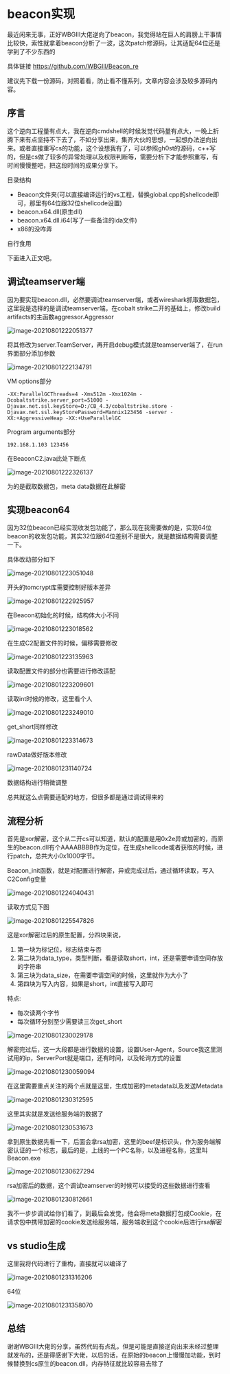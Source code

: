 # beacon实现

最近闲来无事，正好WBGIII大佬逆向了beacon，我觉得站在巨人的肩膀上干事情比较快，索性就拿着beacon分析了一波，这次patch修源码，让其适配64位还是学到了不少东西的

具体链接 https://github.com/WBGlIl/Beacon_re

建议先下载一份源码，对照着看，防止看不懂系列，文章内容会涉及较多源码内容。

## 序言

这个逆向工程量有点大，我在逆向cmdshell的时候发觉代码量有点大，一晚上折腾下来有点坚持不下去了，不如分享出来，集齐大伙的思想，一起想办法逆向出来。或者直接重写cs的功能，这个设想我有了，可以参照gh0st的源码，c++写的，但是cs做了较多的异常处理以及权限判断等，需要分析下才能参照重写，有时间慢慢整吧，把这段时间的成果分享下。

目录结构

- Beacon文件夹(可以直接编译运行的vs工程，替换global.cpp的shellcode即可，那里有64位跟32位shellcode设置)
- beacon.x64.dll(原生dll)
- beacon.x64.dll.i64(写了一些备注的ida文件)
- x86的没咋弄

自行食用



下面进入正文吧。



## 调试teamserver端

因为要实现beacon.dll，必然要调试teamserver端，或者wireshark抓取数据包，这里我是选择的是调试teamserver端，在cobalt strike二开的基础上，修改build artifacts的主函数aggressor.Aggressor

![image-20210801222051377](imgs/beacon_imple/image-20210801222051377.png)

将其修改为server.TeamServer，再开启debug模式就是teamserver端了，在run界面部分添加参数

![image-20210801222134791](imgs/beacon_imple/image-20210801222134791.png)

VM options部分

```
-XX:ParallelGCThreads=4 -Xms512m -Xmx1024m -Dcobaltstrike.server_port=51000 -Djavax.net.ssl.keyStore=D:/CB_4.3/cobaltstrike.store -Djavax.net.ssl.keyStorePassword=Mannix123456 -server -XX:+AggressiveHeap -XX:+UseParallelGC
```

Program arguments部分

```
192.168.1.103 123456
```

在BeaconC2.java此处下断点

![image-20210801222326137](imgs/beacon_imple/image-20210801222326137.png)

为的是截取数据包，meta data数据在此解密

## 实现beacon64

因为32位beacon已经实现收发包功能了，那么现在我需要做的是，实现64位beacon的收发包功能，其实32位跟64位差别不是很大，就是数据结构需要调整一下。

具体改动部分如下

![image-20210801223051048](imgs/beacon_imple/image-20210801223051048.png)

开头的tomcrypt库需要控制好版本差异



![image-20210801222925957](imgs/beacon_imple/image-20210801222925957.png)

在Beacon初始化的时候，结构体大小不同

![image-20210801223018562](imgs/beacon_imple/image-20210801223018562.png)

在生成C2配置文件的时候，偏移需要修改

![image-20210801223135963](imgs/beacon_imple/image-20210801223135963.png)

读取配置文件的部分也需要进行修改适配

![image-20210801223209601](imgs/beacon_imple/image-20210801223209601.png)

读取int时候的修改，这里看个人

![image-20210801223249010](./imgs/beacon_imple/image-20210801223249010.png)

get_short同样修改

![image-20210801223314673](imgs/beacon_imple/image-20210801223314673.png)

rawData做好版本修改

![image-20210801231140724](imgs/beacon_imple/image-20210801231140724.png)

数据结构进行稍微调整



总共就这么点需要适配的地方，但很多都是通过调试得来的

## 流程分析

首先是xor解密，这个从二开cs可以知道，默认的配置是用0x2e异或加密的，而原生的beacon.dll有个AAAABBBB作为定位，在生成shellcode或者获取的时候，进行patch，总共大小0x1000字节。



Beacon_init函数，就是对配置进行解密，异或完成过后，通过循环读取，写入C2Config变量

![image-20210801224040431](imgs/beacon_imple/image-20210801224040431.png)

读取方式见下图

![image-20210801225547826](imgs/beacon_imple/image-20210801225547826.png)

这是xor解密过后的原生配置，分四块来说，

1. 第一块为标记位，标志结束与否
2. 第二块为data_type，类型判断，看是读取short，int，还是需要申请空间存放的字符串
3. 第三块为data_size，在需要申请空间的时候，这里就作为大小了
4. 第四块为写入内容，如果是short，int直接写入即可

特点:

- 每次读两个字节
- 每次循环分别至少需要读三次get_short



![image-20210801230029178](imgs/beacon_imple/image-20210801230029178.png)

解密完过后，这一大段都是进行数据的设置，设置User-Agent，Source我这里测试用的ip，ServerPort就是端口，还有时间，以及轮询方式的设置

![image-20210801230059094](imgs/beacon_imple/image-20210801230059094.png)

在这里需要重点关注的两个点就是这里，生成加密的metadata以及发送Metadata

![image-20210801230312595](imgs/beacon_imple/image-20210801230312595.png)

这里其实就是发送给服务端的数据了

![image-20210801230531673](imgs/beacon_imple/image-20210801230531673.png)

拿到原生数据先看一下，后面会拿rsa加密，这里的beef是标识头，作为服务端解密认证的一个标志，最后的是，上线的一个PC名称，以及进程名称，这里叫Beacon.exe

![image-20210801230627294](imgs/beacon_imple/image-20210801230627294.png)

rsa加密后的数据，这个调试teamserver的时候可以接受的这些数据进行查看

![image-20210801230812661](imgs/beacon_imple/image-20210801230812661.png)

我不一步步调试给你们看了，到最后会发觉，他会将meta数据打包成Cookie，在请求包中携带加密的cookie发送给服务端，服务端收到这个cookie后进行rsa解密

## vs studio生成

这里我将代码进行了重构，直接就可以编译了

![image-20210801231316206](imgs/beacon_imple/image-20210801231316206.png)

64位

![image-20210801231358070](imgs/beacon_imple/image-20210801231358070.png)

## 总结

谢谢WBGIII大佬的分享，虽然代码有点乱，但是可能是直接逆向出来未经过整理就发布的，还是得感谢下大佬，以后的话，在原始的beacon上慢慢加功能，到时候替换到cs原生的beacon.dll，内存特征就比较容易去除了

